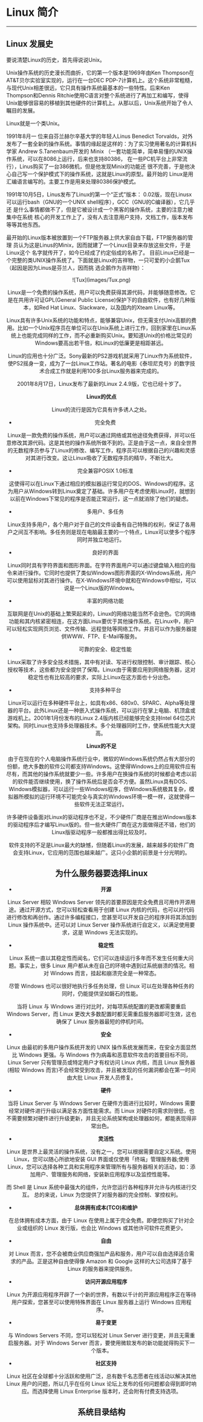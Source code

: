 # Linux 简介

---

## Linux 发展史

要说清楚Linux的历史，首先得说说Unix。

Unix操作系统的历史漫长而曲折，它的第一个版本是1969年由Ken Thompson在AT&T贝尔实验室实现的，运行在一台DEC PDP-7计算机上。这个系统非常粗糙，与现代Unix相差很远，它只具有操作系统最基本的一些特性。后来Ken Thompson和Dennis Ritchie使用C语言对整个系统进行了再加工和编写，使得Unix能够很容易的移植到其他硬件的计算机上。从那以后，Unix系统开始了令人瞩目的发展。

Linux就是一个类Unix。

1991年8月一 位来自芬兰赫尔辛基大学的年轻人Linus Benedict Torvalds，对外发布了一套全新的操作系统。事情的缘起是这样的：为了实习使用著名的计算机科学家 Andrew S.Tanenbaum开发的 Minix （一套功能简单，简单易懂的UNIX操作系统，可以在8086上运行，后来也支持80386， 在一些PC机平台上非常流行），Linus购买了一台386微机，但是他发现Minix的功能还 很不完善，于是他决心自己写一个保护模式下的操作系统，这就是Linux的原型。最开始的 Linux是用汇编语言编写的。主要工作是用来处理80386保护模式。

1991年10月5日，Linus发布了Linux的第一个“正式”版本： 0.02版，现在Linusx可以运行bash（GNU的一个UNIX shell程序），GCC（GNU的C编译器），它几乎还 是什么事情都做不了，但是它被设计成一个黑客的操作系统，主要的注意力被集中在系统 核心的开发工作上了，没有人去注意用户支持，文档工作，版本发布等等其他东西。 

最开始的Linux版本被放置到一个FTP服务器上供大家自由下载，FTP服务器的管理 员认为这是Linus的Minix，因而就建了一个Linux目录来存放这些文件，于是Linux这个 名字就传开了，如今已经成了约定俗成的名称了。 目前Linux已经是一个完整的类UNIX操作系统了。下面就是Linux的吉祥物，一只可爱的小企鹅Tux（起因是因为Linus是芬兰人，因而挑 选企鹅作为吉祥物）：

<div align=center>![Tux](images/Tux.png)

Linux是一个免费的操作系统，用户可以免费获得其源代码，并能够随意修改。它是在共用许可证GPL(General Public License)保护下的自由软件，也有好几种版本，如Red Hat Linux、Slackware，以及国内的Xteam Linux等。 

Linux具有许多Unix系统的功能和特点，能够兼容Unix，但无需支付Unix高额的费用。比如一个Unix程序员在单位可以在Unix系统上进行工作，回到家里在Linux系统上也能完成同样的工作，而不必重新购买Unix。要知道Unix的价格比常见的Windows要高出若干倍，和Linux的低廉更是相距甚远。 

Linux的应用也十分广泛。Sony最新的PS2游戏机就采用了Linux作为系统软件，使PS2摇身一变，成为了一台Linux工作站。著名的电影《泰坦尼克号》的数字技术合成工作就是利用100多台Linux服务器来完成的。 

2001年8月17日，Linux发布了最新的Linux 2.4.9版，它也已经十岁了。 

**Linux的优点**

Linux的流行是因为它具有许多诱人之处。 

- 完全免费 

Linux是一款免费的操作系统，用户可以通过网络或其他途径免费获得，并可以任意修改其源代码。这是其他的操作系统所做不到的。正是由于这一点，来自全世界的无数程序员参与了Linux的修改、编写工作，程序员可以根据自己的兴趣和灵感对其进行改变。这让Linux吸收了无数程序员的精华，不断壮大。 

- 完全兼容POSIX 1.0标准 

这使得可以在Linux下通过相应的模拟器运行常见的DOS、Windows的程序。这为用户从Windows转到Linux奠定了基础。许多用户在考虑使用Linux时，就想到以前在Windows下常见的程序是否能正常运行，这一点就消除了他们的疑虑。 

- 多用户、多任务 

Linux支持多用户，各个用户对于自己的文件设备有自己特殊的权利，保证了各用户之间互不影响。多任务则是现在电脑最主要的一个特点，Linux可以使多个程序同时并独立地运行。 

- 良好的界面 

Linux同时具有字符界面和图形界面。在字符界面用户可以通过键盘输入相应的指令来进行操作。它同时也提供了类似Windows图形界面的X-Windows系统，用户可以使用鼠标对其进行操作。在X-Windows环境中就和在Windows中相似，可以说是一个Linux版的Windows。 

- 丰富的网络功能 

互联网是在Unix的基础上繁荣起来的，Linux的网络功能当然不会逊色。它的网络功能和其内核紧密相连，在这方面Linux要优于其他操作系统。在Linux中，用户可以轻松实现网页浏览、文件传输、远程登陆等网络工作。并且可以作为服务器提供WWW、FTP、E-Mail等服务。 

- 可靠的安全、稳定性能 

Linux采取了许多安全技术措施，其中有对读、写进行权限控制、审计跟踪、核心授权等技术，这些都为安全提供了保障。Linux由于需要应用到网络服务器，这对稳定性也有比较高的要求，实际上Linux在这方面也十分出色。 

- 支持多种平台 

Linux可以运行在多种硬件平台上，如具有x86、680x0、SPARC、Alpha等处理器的平台。此外Linux还是一种嵌入式操作系统，可以运行在掌上电脑、机顶盒或游戏机上。2001年1月份发布的Linux 2.4版内核已经能够完全支持Intel 64位芯片架构。同时Linux也支持多处理器技术。多个处理器同时工作，使系统性能大大提高。 

**Linux的不足**

由于在现在的个人电脑操作系统行业中，微软的Windows系统仍然占有大部分的份额，绝大多数的软件公司都支持Windows。这使得Windows上的应用软件应有尽有，而其他的操作系统就要少一些。许多用户在换操作系统的时候都会考虑以前的软件能否继续使用，换了操作系统后是否会不方便。虽然Linux具有DOS、Windows模拟器，可以运行一些Windows程序，但Windows系统极其复杂，模拟器所模拟的运行环境不可能完全与真实的Windows环境一模一样，这就使得一些软件无法正常运行。 

许多硬件设备面对Linux的驱动程序也不足，不少硬件厂商是在推出Windows版本的驱动程序后才编写Linux版的。但一些大硬件厂商在这方面做得还不错，他们的Linux版驱动程序一般都推出得比较及时。 

软件支持的不足是Linux最大的缺憾，但随着Linux的发展，越来越多的软件厂商会支持Linux，它应用的范围也越来越广。这只小企鹅的前景是十分光明的。


## 为什么服务器要选择Linux

- **开源**

Linux Server 相较 Windows Server 领先的首要原因是完全免费且可用作开源用途。通过开源方式，您可以轻松查看用于创建 Linux 内核的代码，也可以对代码进行修改和再创作。通过许多编程接口，您甚至可以开发自己的程序并将其添加到 Linux 操作系统中。还可以对 Linux Server 操作系统进行自定义，以满足使用要求，这是 Windows 无法实现的。

- **稳定性**

Linux 系统一直以其稳定性而闻名，它们可以连续运行多年而不发生任何重大问题。事实上，很多 Linux 用户都从未在自己的环境中遇到过系统崩溃的情况。相对 Windows 而言，挂起和崩溃完全是一种常态。

尽管 Windows 也可以很好地执行多任务处理，但 Linux 可以在处理各种任务的同时，仍能提供坚如磐石的性能。

当将 Linux 与 Windows 进行对比时，对每项系统配置的更改都需要重启 Windows Server，而 Linux 更改大多数配置时都无需重启服务器即可生效，这也确保了 Linux 服务器最短的停机时间。

- **安全**

Linux 由最初的多用户操作系统开发的 UNIX 操作系统发展而来，在安全方面显然比 Windows 更强。与 Windows 作为病毒和恶意软件攻击的首要目标不同，Linux Server 只有管理员或特定用户才有权访问 Linux 内核，而且 Linux 服务器(相较 Windows 而言)不会经常受到攻击，并且被发现的任何漏洞都会在第一时间由大批 Linux 开发人员修复。

- **硬件**

当将 Linux Server 与 Windows Server 在硬件方面进行比较时，Windows 需要经常对硬件进行升级以满足各方面性能需求。而 Linux 对硬件的需求则很低，也不需要频繁对硬件进行升级更新，并且无论系统架构或处理器如何，都能表现得非常出色。

- **灵活性**

Linux 是世界上最灵活的操作系统，没有之一，您可以根据需要自定义系统。使用 Linux，您可以随心所欲地安装 GUI 界面或仅使用「终端」管理服务器;使用 Linux，您可以选择各种工具和实用程序来管理所有与服务器相关的活动，如：添加用户、管理服务和网络，安装新应用程序以及监控性能等。

而 Shell 是 Linux 系统中最强大的组件，允许您运行各种程序并允许与内核进行交互。 总的来说，Linux 为您提供了对服务器的完全控制、掌控权利。

- **总体拥有成本(TCO)和维护**

在总体拥有成本方面，由于 Linux 在使用上属于完全免费。即便您购买了针对企业或组织的 Linux 发行版，也会比 Windows 或其他许可软件花费更少。

- **自由**

对 Linux 而言，您不会被商业供应商强加产品和服务，用户可以自由选择适合需求的产品。正是这种自由使得像 Amazon 和 Google 这样的大公司选择了基于 Linux 的服务器来提供服务。

- **访问开源应用程序**

Linux 为开源应用程序开辟了一个新的世界，有数以千计的开源应用程序正在等待用户探索，您甚至可以使用特殊界面在 Linux 服务器上运行 Windows 应用程序。

- **易于变更**

与 Windows Servers 不同，您可以轻松对 Linux Server 进行变更，并且无需重启服务器。对于 Windows Server 而言，要使用微软发布的新功能就得购买下一个版本。

- **社区支持**

Linux 社区在全球都十分活跃和使用广泛，总有数千名志愿者在线活动以解决其他Linux 用户的问题，所以几乎在任何 Linux 论坛上发布的任何问题都会得到即时响应。而选择使用 Linux Enterprise 版本时，还会附有付费支持选项。


## 系统目录结构
